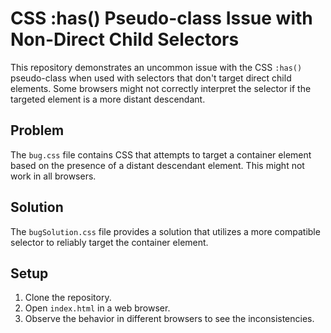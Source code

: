 # CSS :has() Pseudo-class Issue with Non-Direct Child Selectors

This repository demonstrates an uncommon issue with the CSS `:has()` pseudo-class when used with selectors that don't target direct child elements.  Some browsers might not correctly interpret the selector if the targeted element is a more distant descendant.

## Problem

The `bug.css` file contains CSS that attempts to target a container element based on the presence of a distant descendant element.  This might not work in all browsers.

## Solution

The `bugSolution.css` file provides a solution that utilizes a more compatible selector to reliably target the container element.

## Setup

1. Clone the repository.
2. Open `index.html` in a web browser.
3. Observe the behavior in different browsers to see the inconsistencies.
